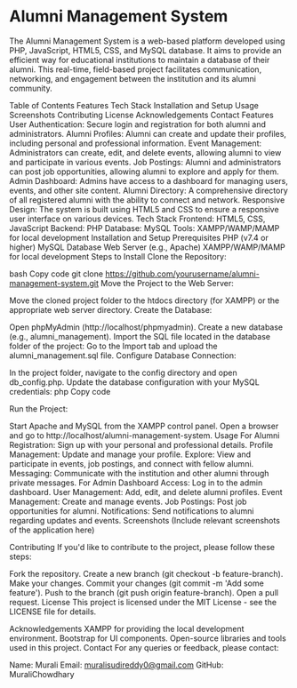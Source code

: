 # Alumni Management System
The Alumni Management System is a web-based platform developed using PHP, JavaScript, HTML5, CSS, and MySQL database. It aims to provide an efficient way for educational institutions to maintain a database of their alumni. This real-time, field-based project facilitates communication, networking, and engagement between the institution and its alumni community.

Table of Contents
Features
Tech Stack
Installation and Setup
Usage
Screenshots
Contributing
License
Acknowledgements
Contact
Features
User Authentication: Secure login and registration for both alumni and administrators.
Alumni Profiles: Alumni can create and update their profiles, including personal and professional information.
Event Management: Administrators can create, edit, and delete events, allowing alumni to view and participate in various events.
Job Postings: Alumni and administrators can post job opportunities, allowing alumni to explore and apply for them.
Admin Dashboard: Admins have access to a dashboard for managing users, events, and other site content.
Alumni Directory: A comprehensive directory of all registered alumni with the ability to connect and network.
Responsive Design: The system is built using HTML5 and CSS to ensure a responsive user interface on various devices.
Tech Stack
Frontend: HTML5, CSS, JavaScript
Backend: PHP
Database: MySQL
Tools: XAMPP/WAMP/MAMP for local development
Installation and Setup
Prerequisites
PHP (v7.4 or higher)
MySQL Database
Web Server (e.g., Apache)
XAMPP/WAMP/MAMP for local development
Steps to Install
Clone the Repository:

bash
Copy code
git clone https://github.com/yourusername/alumni-management-system.git
Move the Project to the Web Server:

Move the cloned project folder to the htdocs directory (for XAMPP) or the appropriate web server directory.
Create the Database:

Open phpMyAdmin (http://localhost/phpmyadmin).
Create a new database (e.g., alumni_management).
Import the SQL file located in the database folder of the project:
Go to the Import tab and upload the alumni_management.sql file.
Configure Database Connection:

In the project folder, navigate to the config directory and open db_config.php.
Update the database configuration with your MySQL credentials:
php
Copy code
<?php
$host = 'localhost';
$username = 'root';
$password = ''; // Your MySQL password
$database = 'alumni_management';
?>
Run the Project:

Start Apache and MySQL from the XAMPP control panel.
Open a browser and go to http://localhost/alumni-management-system.
Usage
For Alumni
Registration: Sign up with your personal and professional details.
Profile Management: Update and manage your profile.
Explore: View and participate in events, job postings, and connect with fellow alumni.
Messaging: Communicate with the institution and other alumni through private messages.
For Admin
Dashboard Access: Log in to the admin dashboard.
User Management: Add, edit, and delete alumni profiles.
Event Management: Create and manage events.
Job Postings: Post job opportunities for alumni.
Notifications: Send notifications to alumni regarding updates and events.
Screenshots
(Include relevant screenshots of the application here)

Contributing
If you'd like to contribute to the project, please follow these steps:

Fork the repository.
Create a new branch (git checkout -b feature-branch).
Make your changes.
Commit your changes (git commit -m 'Add some feature').
Push to the branch (git push origin feature-branch).
Open a pull request.
License
This project is licensed under the MIT License - see the LICENSE file for details.

Acknowledgements
XAMPP for providing the local development environment.
Bootstrap for UI components.
Open-source libraries and tools used in this project.
Contact
For any queries or feedback, please contact:

Name: Murali
Email: muralisudireddy0@gmail.com
GitHub: MuraliChowdhary
